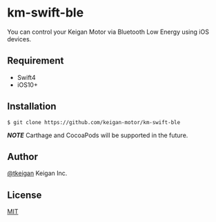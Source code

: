 # km-swift-ble

You can control your Keigan Motor via Bluetooth Low Energy using iOS devices.

## Requirement

- Swift4
- iOS10+

## Installation

    $ git clone https://github.com/keigan-motor/km-swift-ble
   
***NOTE***
Carthage and CocoaPods will be supported in the future.

## Author

[@tkeigan](https://twitter.com/tkeigan)
Keigan Inc.

## License

[MIT](http://b4b4r07.mit-license.org)
